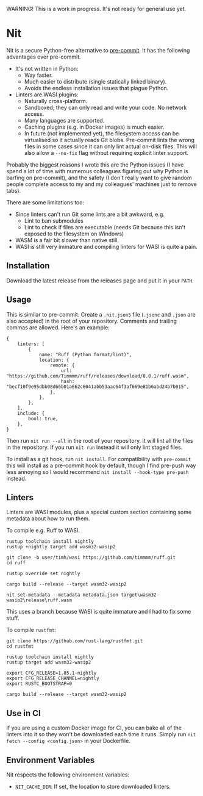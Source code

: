 WARNING! This is a work in progress. It's not ready for general use yet.

# Nit

Nit is a secure Python-free alternative to [pre-commit](https://pre-commit.com/). It has the following advantages over pre-commit.

* It's not written in Python:
    * Way faster.
    * Much easier to distribute (single statically linked binary).
    * Avoids the endless installation issues that plague Python.
* Linters are WASI plugins:
    * Naturally cross-platform.
    * Sandboxed; they can only read and write your code. No network access.
    * Many languages are supported.
    * Caching plugins (e.g. in Docker images) is much easier.
    * In future (not implemented yet), the filesystem access can be virtualised so it actually reads Git blobs. Pre-commit lints the wrong files in some cases since it can only lint actual on-disk files. This will also allow a `--no-fix` flag without requiring explicit linter support.

Probably the biggest reasons I wrote this are the Python issues (I have spend a lot of time with numerous colleagues figuring out why Python is barfing on pre-commit), and the safety (I don't really want to give random people complete access to my and my colleagues' machines just to remove tabs).

There are some limitations too:

* Since linters can't run Git some lints are a bit awkward, e.g.
    * Lint to ban submodules
    * Lint to check if files are executable (needs Git because this isn't exposed to the filesystem on Windows)
* WASM is a fair bit slower than native still.
* WASI is still very immature and compiling linters for WASI is quite a pain.

## Installation

Download the latest release from the releases page and put it in your `PATH`.

## Usage

This is similar to pre-commit. Create a `.nit.json5` file (`.jsonc` and `.json` are also accepted) in the root of your repository. Comments and trailing commas are allowed. Here's an example:

```
{
    linters: [
        {
            name: "Ruff (Python format/lint)",
            location: {
                remote: {
                    url: "https://github.com/Timmmm/ruff/releases/download/0.0.1/ruff.wasm",
                    hash: "becf10f9e95dbb08d66b01a662c6041abb53aac64f3af669e81b6abd24b7b015",
                },
            },
        },
    ],
    include: {
        bool: true,
    },
}
```

Then run `nit run --all` in the root of your repository. It will lint all the files in the repository. If you run `nit run` instead it will only lint staged files.

To install as a git hook, run `nit install`. For compatibility with `pre-commit` this will install as a pre-commit hook by default, though I find pre-push way less annoying so I would recommend `nit install --hook-type pre-push` instead.

## Linters

Linters are WASI modules, plus a special custom section containing some metadata about how to run them.

To compile e.g. Ruff to WASI.

```
rustup toolchain install nightly
rustup +nightly target add wasm32-wasip2

git clone -b user/timh/wasi https://github.com/timmmm/ruff.git
cd ruff

rustup override set nightly

cargo build --release --target wasm32-wasip2

nit set-metadata --metadata metadata.json target\wasm32-wasip2\release\ruff.wasm
```

This uses a branch because WASI is quite immature and I had to fix some stuff.

To compile `rustfmt`:

```
git clone https://github.com/rust-lang/rustfmt.git
cd rustfmt

rustup toolchain install nightly
rustup target add wasm32-wasip2

export CFG_RELEASE=1.85.1-nightly
export CFG_RELEASE_CHANNEL=nightly
export RUSTC_BOOTSTRAP=0

cargo build --release --target wasm32-wasip2
```

## Use in CI

If you are using a custom Docker image for CI, you can bake all of the linters into it so they won't be downloaded each time it runs. Simply run `nit fetch --config <config.json>` in your Dockerfile.

## Environment Variables

Nit respects the following environment variables:

* `NIT_CACHE_DIR`: If set, the location to store downloaded linters.
